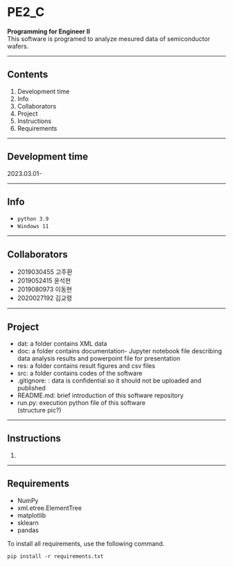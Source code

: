 # PE2_C
**Programming for Engineer Ⅱ**   
This software is programed to analyze mesured data of semiconductor wafers.
* * *

## Contents
1. Development time   
2. Info
3. Collaborators
4. Project
5. Instructions
6. Requirements
* * *

## Development time
2023.03.01-
* * *

## Info
- `python 3.9`
- `Windows 11`
* * *

## Collaborators
- 2019030455 고주환   
- 2019052415 윤석현   
- 2019080973 이동현   
- 2020027192 김교령
* * *

## Project
- dat: a folder contains XML data
- doc: a folder contains documentation- Jupyter notebook file describing data analysis results and powerpoint file for presentation
- res: a folder contains result figures and csv files
- src: a folder contains codes of the software
- .gitignore: : data is confidential so it should not be uploaded and published
- README.md: brief introduction of this software repository
- run.py: execution python file of this software   
(structure pic?)
* * *

## Instructions
1.
* * *

## Requirements
- NumPy
- xml.etree.ElementTree
- matplotlib
- sklearn
- pandas

To install all requirements, use the following command.   
```
pip install -r requirements.txt
```
